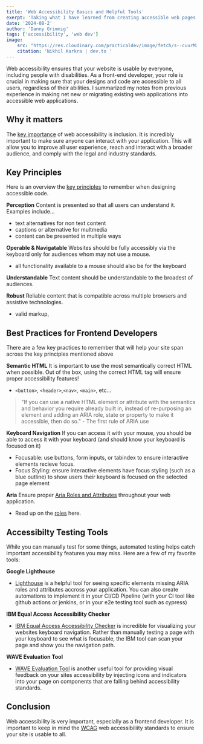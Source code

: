```yaml
---
title: 'Web Accessibility Basics and Helpful Tools'
exerpt: 'Taking what I have learned from creating accessible web pages / components and putting into helpful guide.'
date: '2024-08-2'
author: 'Danny Grimmig'
tags: ['accessibility', 'web dev']
image: 
    src: "https://res.cloudinary.com/practicaldev/image/fetch/s--cuurMzI6--/c_imagga_scale,f_auto,fl_progressive,h_420,q_auto,w_1000/https://thepracticaldev.s3.amazonaws.com/i/ozrbmo3718fkoz4lf4wr.png"
    citation: 'Nikhil Karkra | dev.to '
---
```

Web accessibility ensures that your website is usable by everyone, including people with disabilities. As a front-end developer, your role is crucial in making sure that your designs and code are accessible to all users, regardless of their abilities. I summarized my notes from previous experience in making net new or migrating existing web applications into accessible web applications.

## Why it matters
The [key importance](https://www.w3.org/WAI/fundamentals/accessibility-intro/#important) of web accessibility is inclusion. It is incredibly important to make sure anyone can interact with your application. This will allow you to improve all user experience, reach and interact with a broader audience, and comply with the legal and industry standards. 

## Key Principles
Here is an overview the [key principles](https://www.w3.org/WAI/fundamentals/accessibility-principles/#standards) to remember when designing accessible code. 

**Perception**
Content is presented so that all users can understand it. Examples include... 
- text alternatives for non text content
- captions or alternative for multmedia
- content can be presented in multiple ways

**Operable & Navigatable**
Websites should be fully accessibly via the keyboard only for audiences whom may not use a mouse.
- all functionality available to a mouse should also be for the keyboard

**Understandable**
Text content should be understandable to the broadest of audiences.

**Robust**
Reliable content that is compatible across multiple browsers and assistive technologies.
- valid markup, 

## Best Practices for Frontend Developers
There are a few key practices to remember that will help your site span across the key principles mentioned above

**Semantic HTML**
It is important to use the most semantically correct HTML when possible. Out of the box, using the correct HTML tag will ensure proper accessibility features!
- `<button>`, `<header>`,`<nav>`, `<main>`, etc...

> "If you can use a native HTML element or attribute with the semantics and behavior you require already built in, instead of re-purposing an element and adding an ARIA role, state or property to make it accessible, then do so." - The first rule of ARIA use 

**Keyboard Navigation**
If you can access it with your mouse, you should be able to access it with your keyboard (and should know your keyboard is focused on it)
- Focusable: use buttons, form inputs, or tabindex to ensure interactive elements recieve focus.
- Focus Styling: ensure interactive elements have focus styling (such as a blue outline) to show users their keyboard is focused on the selected page element

**Aria**
Ensure proper [Aria Roles and Attributes](https://developer.mozilla.org/en-US/docs/Web/Accessibility/ARIA) throughout your web application.
- Read up on the [roles](https://developer.mozilla.org/en-US/docs/Web/Accessibility/ARIA/Roles) here.

## Accessibilty Testing Tools
While you can manually test for some things, automated testing helps catch important accessibility features you may miss. Here are a few of my favorite tools:

**Google Lighthouse**
- [Lighthouse](https://developer.chrome.com/docs/lighthouse/overview) is a helpful tool for seeing specific elements missing ARIA roles and attributes accross your application. You can also create automations to implement it in your CI/CD Pipeline (with your CI tool like github actions or jenkins, or in your e2e testing tool such as cypress)

**IBM Equal Access Accessibility Checker**
- [IBM Equal Access Accessibility Checker](https://chromewebstore.google.com/detail/ibm-equal-access-accessib/lkcagbfjnkomcinoddgooolagloogehp?hl=en-US) is incredible for visualizing your websites keyboard navigation. Rather than manually testing a page with your keyboard to see what is focusable, the IBM tool can scan your page and show you the navigation path.

**WAVE Evaluation Tool**
- [WAVE Evaluation Tool](https://chromewebstore.google.com/detail/wave-evaluation-tool/jbbplnpkjmmeebjpijfedlgcdilocofh?hl=en-US) is another useful tool for providing visual feedback on your sites accessibility by injecting icons and indicators into your page on components that are falling behind accessibility standards.

## Conclusion
Web accessibility is very important, especially as a frontend developer. It is important to keep in mind the [WCAG](https://www.w3.org/WAI/standards-guidelines/wcag/) web accessibiliity standards to ensure your site is usable to all. 